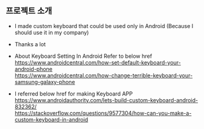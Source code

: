## 프로젝트 소개

- I made custom keyboard that could be used only in Android (Because I should use it in my company)
- Thanks a lot
- About Keyboard Setting In Android Refer to below href  
    https://www.androidcentral.com/how-set-default-keyboard-your-android-phone  
    https://www.androidcentral.com/how-change-terrible-keyboard-your-samsung-galaxy-phone

- I referred below href for making Keyboard APP  
    https://www.androidauthority.com/lets-build-custom-keyboard-android-832362/  
    https://stackoverflow.com/questions/9577304/how-can-you-make-a-custom-keyboard-in-android